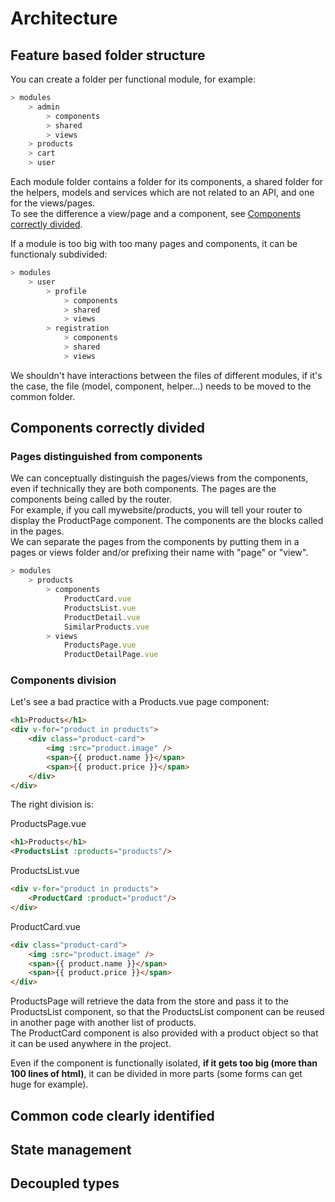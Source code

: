 # Architecture

## Feature based folder structure

You can create a folder per functional module, for example:

```js
> modules
    > admin
        > components
        > shared
        > views
    > products
    > cart
    > user
```

Each module folder contains a folder for its components, a shared folder for the helpers, models and services which are not related to an API, and one for the views/pages.<br>
To see the difference a view/page and a component, see <a href="architecture.md?id=components-correctly-divided">Components correctly divided</a>.

If a module is too big with too many pages and components, it can be functionaly subdivided:

```js
> modules
    > user
        > profile
            > components
            > shared
            > views
        > registration
            > components
            > shared
            > views
```

We shouldn't have interactions between the files of different modules, if it's the case, the file (model, component, helper...) needs to be moved to the common folder.

## Components correctly divided
### Pages distinguished from components 

We can conceptually distinguish the pages/views from the components, even if technically they are both components.
The pages are the components being called by the router.<br> 
For example, if you call mywebsite/products, you will tell your router to display the ProductPage component.
The components are the blocks called in the pages.<br>
We can separate the pages from the components by putting them in a pages or views folder and/or prefixing their name with "page" or "view".

```js
> modules
    > products
        > components
            ProductCard.vue
            ProductsList.vue
            ProductDetail.vue
            SimilarProducts.vue
        > views
            ProductsPage.vue
            ProductDetailPage.vue
```

### Components division

Let's see a bad practice with a Products.vue page component: 

```html
<h1>Products</h1>
<div v-for="product in products">
    <div class="product-card">
        <img :src="product.image" />
        <span>{{ product.name }}</span>
        <span>{{ product.price }}</span>
    </div>
</div>
```

The right division is:

ProductsPage.vue
```html
<h1>Products</h1>
<ProductsList :products="products"/>
```

ProductsList.vue
```html
<div v-for="product in products">
    <ProductCard :product="product"/>
</div>
```

ProductCard.vue
```html
<div class="product-card">
    <img :src="product.image" />
    <span>{{ product.name }}</span>
    <span>{{ product.price }}</span>
</div>
```

ProductsPage will retrieve the data from the store and pass it to the ProductsList component, so that the ProductsList component can be reused in another page with another list of products.<br>
The ProductCard component is also provided with a product object so that it can be used anywhere in the project.

Even if the component is functionally isolated, <b>if it gets too big (more than 100 lines of html)</b>, it can be divided in more parts (some forms can get huge for example).

## Common code clearly identified

## State management

## Decoupled types
